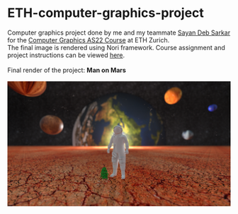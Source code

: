 # ETH-computer-graphics-project

Computer graphics project done by me and my teammate [Sayan Deb Sarkar](https://github.com/sayands) for the [Computer Graphics AS22 
Course](https://cgl.ethz.ch/teaching/cg22/home.php) at ETH Zurich. 
<br>
The final image is rendered using Nori framework. Course assignment
and project instructions can be viewed [here](https://cgl.ethz.ch/teaching/cg22/www-nori/index.html#project).
<br>
<br>
Final render of the project: **Man on Mars**
<br> <br>
![Final Render](https://github.com/ankitaghosh9/ETH-computer-graphics-project/blob/main/images/final_scene.png)

